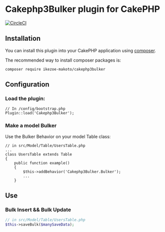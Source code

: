# Cakephp3Bulker plugin for CakePHP

[![CircleCI](https://circleci.com/gh/IkezoeMakoto/Cakephp3Bulker/tree/master.svg?style=svg)](https://circleci.com/gh/IkezoeMakoto/Cakephp3Bulker/tree/master)

## Installation

You can install this plugin into your CakePHP application using [composer](http://getcomposer.org).

The recommended way to install composer packages is:

```
composer require ikezoe-makoto/cakephp3bulker
```

## Configuration

### Load the plugin:
```
// In /config/bootstrap.php
Plugin::load('Cakephp3Bulker');
```
### Make a model Bulker

Use the Bulker Behavior on your model Table class:

```
// in src/Model/Table/UsersTable.php
...
class UsersTable extends Table
{
    public function example()
    {
        $this->addBehavior('Cakephp3Bulker.Bulker');
        ...
    }
```

## Use
### Bulk Insert && Bulk Update
```php
// in src/Model/Table/UsersTable.php
$this->saveBulk($manySaveData);
```
